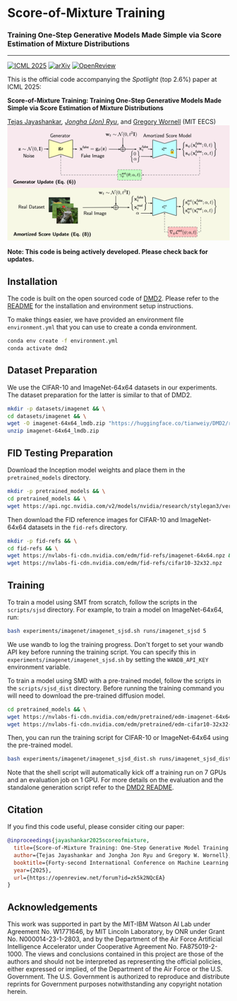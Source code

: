 # **Score-of-Mixture Training**  
### Training One-Step Generative Models Made Simple via Score Estimation of Mixture Distributions

---

[![ICML 2025](https://img.shields.io/badge/ICML%202025-spotlight-blue.svg)](https://icml.cc/virtual/2025/events/2025SpotlightPosters)
[![arXiv](https://img.shields.io/badge/arXiv-2502.09609-b31b1b.svg)](https://arxiv.org/abs/2502.09609)
[![OpenReview](https://img.shields.io/badge/OpenReview-accepted-blue.svg)](https://openreview.net/forum?id=zk5k2NQcEA)


This is the official code accompanying the *Spotlight* (top 2.6\%) paper at ICML 2025:

**Score-of-Mixture Training: Training One-Step Generative Models Made Simple via Score Estimation of Mixture Distributions** 

[Tejas Jayashankar](https://tejasjayashankar.github.io/)*, [Jongha (Jon) Ryu](https://jongharyu.github.io/)*, and [Gregory Wornell](https://web.mit.edu/gww/www/) (MIT EECS)
![Score of Mixture Training (SMT) Overview](figures/smt-scratch.png)


**Note: This code is being actively developed.  Please check back for updates.**

## Installation

The code is built on the open sourced code of [DMD2](https://github.com/tianweiy/DMD2).  Please refer to the [README](https://github.com/tianweiy/DMD2/blob/main/README.md) for 
the installation and environment setup instructions. 

To make things easier, we have provided an environment file `environment.yml` that you 
can use to create a conda environment.

````bash
conda env create -f environment.yml
conda activate dmd2
````

## Dataset Preparation

We use the CIFAR-10 and ImageNet-64x64 datasets in our experiments. The dataset preparation for the latter
is similar to that of DMD2.

````bash
mkdir -p datasets/imagenet && \
cd datasets/imagenet && \
wget -O imagenet-64x64_lmdb.zip "https://huggingface.co/tianweiy/DMD2/resolve/main/data/imagenet/imagenet-64x64_lmdb.zip?download=true" && \
unzip imagenet-64x64_lmdb.zip
````

## FID Testing Preparation

Download the Inception model weights and place them in the `pretrained_models` directory.

````bash
mkdir -p pretrained_models && \
cd pretrained_models && \
wget https://api.ngc.nvidia.com/v2/models/nvidia/research/stylegan3/versions/1/files/metrics/inception-2015-12-05.pkl
````

Then download the FID reference images for CIFAR-10 and ImageNet-64x64 datasets in the `fid-refs` directory.

````bash
mkdir -p fid-refs && \
cd fid-refs && \
wget https://nvlabs-fi-cdn.nvidia.com/edm/fid-refs/imagenet-64x64.npz && \
wget https://nvlabs-fi-cdn.nvidia.com/edm/fid-refs/cifar10-32x32.npz
````

## Training

To train a model using SMT from scratch, follow the scripts in the `scripts/sjsd` directory. For example, to train a model on ImageNet-64x64, run:

````bash
bash experiments/imagenet/imagenet_sjsd.sh runs/imagenet_sjsd 5
````

We use wandb to log the training progress.  Don't forget to set your wandb API key before running the training script.  You can specify this in `experiments/imagenet/imagenet_sjsd.sh` by setting the `WANDB_API_KEY` environment variable.

To train a model using SMD with a pre-trained model, follow the scripts in the `scripts/sjsd_dist` directory. Before running the training command you will need to download the pre-trained diffusion model.

````bash
cd pretrained_models && \
wget https://nvlabs-fi-cdn.nvidia.com/edm/pretrained/edm-imagenet-64x64-cond-adm.pkl && \ 
wget https://nvlabs-fi-cdn.nvidia.com/edm/pretrained/edm-cifar10-32x32-uncond-vp.pkl
````

Then, you can run the training script for CIFAR-10 or ImageNet-64x64 using the pre-trained model.

````bash
bash experiments/imagenet/imagenet_sjsd_dist.sh runs/imagenet_sjsd_dist 5
````

Note that the shell script will automatically kick off a training run on 7 GPUs and an
evaluation job on 1 GPU. For more details on the evaluation and the standalone generation
script refer to the [DMD2 README](https://github.com/tianweiy/DMD2/blob/main/experiments/imagenet/README.md).

## Citation

If you find this code useful, please consider citing our paper:

```bibtex
@inproceedings{jayashankar2025scoreofmixture,
  title={Score-of-Mixture Training: One-Step Generative Model Training Made Simple via Score Estimation of Mixture Distributions},
  author={Tejas Jayashankar and Jongha Jon Ryu and Gregory W. Wornell},
  booktitle={Forty-second International Conference on Machine Learning (ICML)},
  year={2025},
  url={https://openreview.net/forum?id=zk5k2NQcEA}
}
```

## Acknowledgements

This work was supported in part by the MIT-IBM Watson AI Lab under Agreement No. W1771646, by MIT Lincoln Laboratory, by ONR under Grant No. N000014-23-1-2803, and by the Department of the Air Force Artificial Intelligence Accelerator under Cooperative Agreement No. FA875019-2-1000. The views and conclusions contained in this project are those of the authors and should not be interpreted as representing the official policies, either expressed or implied, of the Department of the Air Force or the U.S. Government. The U.S. Government is authorized to reproduce and distribute reprints for Government purposes notwithstanding any copyright notation herein.
